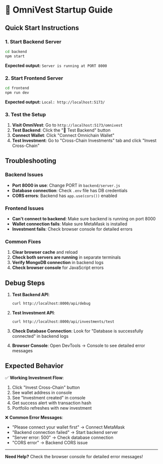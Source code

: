 # 🚀 OmniVest Startup Guide

## Quick Start Instructions

### 1. Start Backend Server
```bash
cd backend
npm start
```
**Expected output:** `Server is running at PORT 8000`

### 2. Start Frontend Server  
```bash
cd frontend
npm run dev
```
**Expected output:** `Local: http://localhost:5173/`

### 3. Test the Setup

1. **Visit OmniVest**: Go to `http://localhost:5173/omnivest`
2. **Test Backend**: Click the "🔧 Test Backend" button
3. **Connect Wallet**: Click "Connect Omnichain Wallet"
4. **Test Investment**: Go to "Cross-Chain Investments" tab and click "Invest Cross-Chain"

## Troubleshooting

### Backend Issues
- **Port 8000 in use**: Change PORT in `backend/server.js`
- **Database connection**: Check `.env` file has DB credentials
- **CORS errors**: Backend has `app.use(cors())` enabled

### Frontend Issues  
- **Can't connect to backend**: Make sure backend is running on port 8000
- **Wallet connection fails**: Make sure MetaMask is installed
- **Investment fails**: Check browser console for detailed errors

### Common Fixes
1. **Clear browser cache** and reload
2. **Check both servers are running** in separate terminals
3. **Verify MongoDB connection** in backend logs
4. **Check browser console** for JavaScript errors

## Debug Steps

1. **Test Backend API**:
   ```bash
   curl http://localhost:8000/api/debug
   ```

2. **Test Investment API**:
   ```bash
   curl http://localhost:8000/api/investments/test
   ```

3. **Check Database Connection**: Look for "Database is successfully connected" in backend logs

4. **Browser Console**: Open DevTools → Console to see detailed error messages

## Expected Behavior

✅ **Working Investment Flow**:
1. Click "Invest Cross-Chain" button
2. See wallet address in console
3. See "Investment created" in console  
4. Get success alert with transaction hash
5. Portfolio refreshes with new investment

❌ **Common Error Messages**:
- "Please connect your wallet first" → Connect MetaMask
- "Backend connection failed" → Start backend server
- "Server error: 500" → Check database connection
- "CORS error" → Backend CORS issue

---

**Need Help?** Check the browser console for detailed error messages!